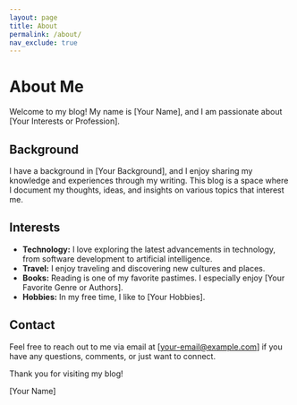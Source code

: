 ```yaml
---
layout: page
title: About
permalink: /about/
nav_exclude: true
---
```


# About Me

Welcome to my blog! My name is [Your Name], and I am passionate about [Your Interests or Profession].

## Background

I have a background in [Your Background], and I enjoy sharing my knowledge and experiences through my writing. This blog is a space where I document my thoughts, ideas, and insights on various topics that interest me.

## Interests

-   **Technology:** I love exploring the latest advancements in technology, from software development to artificial intelligence.
-   **Travel:** I enjoy traveling and discovering new cultures and places.
-   **Books:** Reading is one of my favorite pastimes. I especially enjoy [Your Favorite Genre or Authors].
-   **Hobbies:** In my free time, I like to [Your Hobbies].

## Contact

Feel free to reach out to me via email at [your-email@example.com] if you have any questions, comments, or just want to connect.

Thank you for visiting my blog!

[Your Name]
